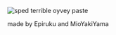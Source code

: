 ![sped](https://github.com/WildlifeExploitation/spedwtf-main/blob/main/src/main/resources/logo.png?raw=true)
terrible oyvey paste

made by Epiruku and MioYakiYama
